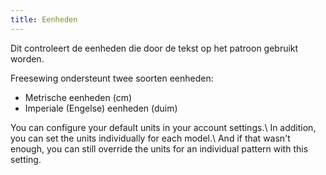 ```yaml
---
title: Eenheden
---
```


Dit controleert de eenheden die door de tekst op het patroon gebruikt worden.

Freesewing ondersteunt twee soorten eenheden:

-   Metrische eenheden (cm)
-   Imperiale (Engelse) eenheden (duim)

You can configure your default units in your account settings.\ In addition, you can set the units individually for each model.\ And if that wasn't enough, you can still override the units for an individual pattern with this setting.
